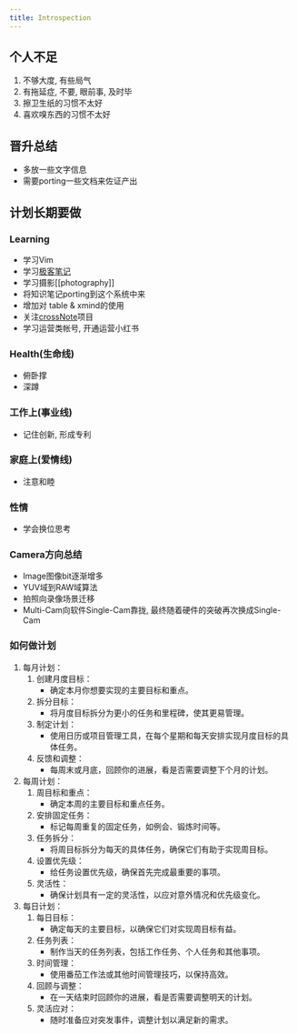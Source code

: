 ```yaml
---
title: Introspection
---
```



## 个人不足

1. 不够大度, 有些局气
1. 有拖延症, 不要, 眼前事, 及时毕
1. 擦卫生纸的习惯不太好
1. 喜欢嗅东西的习惯不太好

## 晋升总结

- 多放一些文字信息
- 需要porting一些文档来佐证产出

## 计划长期要做

### Learning

- 学习Vim
- 学习[极客笔记](https://deepinout.com/)
- 学习摄影[[photography]]
- 将知识笔记porting到这个系统中来
- 增加对 table & xmind的使用
- 关注[crossNote](https://github.com/shd101wyy/crossnote)项目
- 学习运营类帐号, 开通运营小红书

### Health(生命线)

- 俯卧撑
- 深蹲

### 工作上(事业线)

- 记住创新, 形成专利

### 家庭上(爱情线)

- 注意和睦

### 性情

- 学会换位思考

### Camera方向总结

- Image图像bit逐渐增多
- YUV域到RAW域算法
- 拍照向录像场景迁移
- Multi-Cam向软件Single-Cam靠拢, 最终随着硬件的突破再次换成Single-Cam

### 如何做计划

1. 每月计划：
    1. 创建月度目标：
        - 确定本月你想要实现的主要目标和重点。
    1. 拆分目标：
        - 将月度目标拆分为更小的任务和里程碑，使其更易管理。
    1. 制定计划：
        - 使用日历或项目管理工具，在每个星期和每天安排实现月度目标的具体任务。
    1. 反馈和调整：
        - 每周末或月底，回顾你的进展，看是否需要调整下个月的计划。
1. 每周计划：
    1. 周目标和重点：
        - 确定本周的主要目标和重点任务。
    1. 安排固定任务：
        - 标记每周重复的固定任务，如例会、锻炼时间等。
    1. 任务拆分：
        - 将周目标拆分为每天的具体任务，确保它们有助于实现周目标。
    1. 设置优先级：
        - 给任务设置优先级，确保首先完成最重要的事项。
    1. 灵活性：
        - 确保计划具有一定的灵活性，以应对意外情况和优先级变化。
1. 每日计划：
    1. 每日目标：
        - 确定每天的主要目标，以确保它们对实现周目标有益。
    1. 任务列表：
        - 制作当天的任务列表，包括工作任务、个人任务和其他事项。
    1. 时间管理：
        - 使用番茄工作法或其他时间管理技巧，以保持高效。
    1. 回顾与调整：
        - 在一天结束时回顾你的进展，看是否需要调整明天的计划。
    1. 灵活应对：
        - 随时准备应对突发事件，调整计划以满足新的需求。
